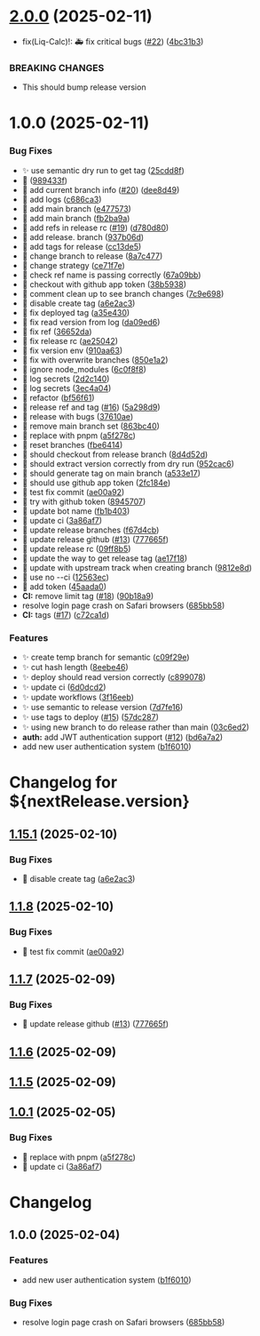 # [2.0.0](https://github.com/129emma/CampSnoopy/compare/prod/v1.0.0...prod/v2.0.0) (2025-02-11)


* fix(Liq-Calc)!: 🚑️ fix critical bugs ([#22](https://github.com/129emma/CampSnoopy/issues/22)) ([4bc31b3](https://github.com/129emma/CampSnoopy/commit/4bc31b39ee444b143828d57cb2b2169652604467))


### BREAKING CHANGES

* This should bump release version

# 1.0.0 (2025-02-11)


### Bug Fixes

* ✨ use semantic dry run to get tag ([25cdd8f](https://github.com/129emma/CampSnoopy/commit/25cdd8f9ba2958a47915c433947f1acf1ba1d495))
* 🐛 ([989433f](https://github.com/129emma/CampSnoopy/commit/989433fae4d0400704adef168b0f809053cfd2a4))
* 🐛 add current branch info ([#20](https://github.com/129emma/CampSnoopy/issues/20)) ([dee8d49](https://github.com/129emma/CampSnoopy/commit/dee8d491bb7cf388932e7ece33b9da81ee61dce1))
* 🐛 add logs ([c686ca3](https://github.com/129emma/CampSnoopy/commit/c686ca3645cd3cf120ef8afa105d9433eb425de1))
* 🐛 add main branch ([e477573](https://github.com/129emma/CampSnoopy/commit/e47757333d8ac1bf2c4d384468e3873c36a3419b))
* 🐛 add main branch ([fb2ba9a](https://github.com/129emma/CampSnoopy/commit/fb2ba9afe672ceda00459aa45b978f0f6e0d64ea))
* 🐛 add refs in release rc ([#19](https://github.com/129emma/CampSnoopy/issues/19)) ([d780d80](https://github.com/129emma/CampSnoopy/commit/d780d802f7bc39bd7c00fff4ade4b704a45e765c))
* 🐛 add release. branch ([937b06d](https://github.com/129emma/CampSnoopy/commit/937b06dc8fbf80321f773445b3c4b7edb6dcd825))
* 🐛 add tags for release ([cc13de5](https://github.com/129emma/CampSnoopy/commit/cc13de51f13921f0a19448fae91630f4d2841280))
* 🐛 change branch to release ([8a7c477](https://github.com/129emma/CampSnoopy/commit/8a7c477da622371704d71167913d1ad43a14328e))
* 🐛 change strategy ([ce71f7e](https://github.com/129emma/CampSnoopy/commit/ce71f7ec3cefff09f262b656d0f60d52eb0ef2d5))
* 🐛 check ref name is passing correctly ([67a09bb](https://github.com/129emma/CampSnoopy/commit/67a09bb121c6be3219fc459d18655079998712da))
* 🐛 checkout with github app token ([38b5938](https://github.com/129emma/CampSnoopy/commit/38b5938533cf13f0aab5e0eb1b938e957b6c5a90))
* 🐛 comment clean up to see branch changes ([7c9e698](https://github.com/129emma/CampSnoopy/commit/7c9e69839919cb003f99670c56eb3b52b505016a))
* 🐛 disable create tag ([a6e2ac3](https://github.com/129emma/CampSnoopy/commit/a6e2ac31349fd20a544a634f6b9a6e8364fccc8d))
* 🐛 fix deployed tag ([a35e430](https://github.com/129emma/CampSnoopy/commit/a35e4302947d7f4c3f3f32ad270fd9b9311c9684))
* 🐛 fix read version from log ([da09ed6](https://github.com/129emma/CampSnoopy/commit/da09ed6a9c857b9f8af115f02db6e9750bbc8e18))
* 🐛 fix ref ([36652da](https://github.com/129emma/CampSnoopy/commit/36652da161ed99cc151a95e7b4ce7517167a4057))
* 🐛 fix release rc ([ae25042](https://github.com/129emma/CampSnoopy/commit/ae25042f3e1efad1e7e2a799b6284b600c67307e))
* 🐛 fix version env ([910aa63](https://github.com/129emma/CampSnoopy/commit/910aa633d4264cf7bcb9cec83750e6898986eaee))
* 🐛 fix with overwrite branches ([850e1a2](https://github.com/129emma/CampSnoopy/commit/850e1a27d6fde131d2562f13c755ed98005ffc66))
* 🐛 ignore node_modules ([6c0f8f8](https://github.com/129emma/CampSnoopy/commit/6c0f8f832d1602f1ebeb4a0d34723239ad2a3a37))
* 🐛 log secrets ([2d2c140](https://github.com/129emma/CampSnoopy/commit/2d2c140e311c2aeb507614ce0fd14d5f75e3807a))
* 🐛 log secrets ([3ec4a04](https://github.com/129emma/CampSnoopy/commit/3ec4a048d7ccd1dbcc6cc0114b7fe6e887d05336))
* 🐛 refactor ([bf56f61](https://github.com/129emma/CampSnoopy/commit/bf56f6134f656068e254ae879df5df4447143b0f))
* 🐛 release ref and tag ([#16](https://github.com/129emma/CampSnoopy/issues/16)) ([5a298d9](https://github.com/129emma/CampSnoopy/commit/5a298d9b525774177ad528c113687fd2da63b1a3))
* 🐛 release with bugs ([37610ae](https://github.com/129emma/CampSnoopy/commit/37610ae979fc98db6febe56e93483e58e0c127d5))
* 🐛 remove main branch set ([863bc40](https://github.com/129emma/CampSnoopy/commit/863bc407844f48ce6a07eb12d77d622630cf8f5f))
* 🐛 replace with pnpm ([a5f278c](https://github.com/129emma/CampSnoopy/commit/a5f278cf281e787821a3a3b9f5337a2526896238))
* 🐛 reset branches ([fbe6414](https://github.com/129emma/CampSnoopy/commit/fbe64147d6d02484ca20b881adb1d371909602ed))
* 🐛 should checkout from release branch ([8d4d52d](https://github.com/129emma/CampSnoopy/commit/8d4d52d6357c9256a74843a5654bfa8e8af1c769))
* 🐛 should extract version correctly from dry run ([952cac6](https://github.com/129emma/CampSnoopy/commit/952cac6580071339b1c94f543a86f9fab32890e5))
* 🐛 should generate tag on main branch ([a533e17](https://github.com/129emma/CampSnoopy/commit/a533e179a53525d41c497479ce91587f3320578d))
* 🐛 should use github app token ([2fc184e](https://github.com/129emma/CampSnoopy/commit/2fc184e7e8d4dc596740fb69bd6171b06e48f2e5))
* 🐛 test fix commit ([ae00a92](https://github.com/129emma/CampSnoopy/commit/ae00a92ab3c6180e36fe522ad73e25241fdfb29c))
* 🐛 try with github token ([8945707](https://github.com/129emma/CampSnoopy/commit/89457074ab1210df7d1039b92de2577df7bd0786))
* 🐛 update bot name ([fb1b403](https://github.com/129emma/CampSnoopy/commit/fb1b4038769625dbb82a56eba7d6bc51cad73215))
* 🐛 update ci ([3a86af7](https://github.com/129emma/CampSnoopy/commit/3a86af7476a7eeda7147d9960ce106ca69e5b3ae))
* 🐛 update release branches ([f67d4cb](https://github.com/129emma/CampSnoopy/commit/f67d4cbf9a4a049adf25cd3237a6477ae451ea5e))
* 🐛 update release github ([#13](https://github.com/129emma/CampSnoopy/issues/13)) ([777665f](https://github.com/129emma/CampSnoopy/commit/777665f78eb84dd30c8bfeb4d6089cef3faae32b))
* 🐛 update release rc ([09ff8b5](https://github.com/129emma/CampSnoopy/commit/09ff8b5a921b7b003186ad359895303ebf810fe1))
* 🐛 update the way to get release tag ([ae17f18](https://github.com/129emma/CampSnoopy/commit/ae17f18061768de51dd25689d0300de2ee3147ad))
* 🐛 update with upstream track when creating branch ([9812e8d](https://github.com/129emma/CampSnoopy/commit/9812e8d57f926a9d9ec9464b4b958aee14fefa4c))
* 🐛 use no --ci ([12563ec](https://github.com/129emma/CampSnoopy/commit/12563ec3701072fc208cbefbd7d413ba07146b63))
* 💚 add token ([45aada0](https://github.com/129emma/CampSnoopy/commit/45aada035ec40dd8819f28ff4f2a905203a701fe))
* **CI:** remove limit tag ([#18](https://github.com/129emma/CampSnoopy/issues/18)) ([90b18a9](https://github.com/129emma/CampSnoopy/commit/90b18a9da889f1e9d4eb9c314296b7b6c63fed7c))
* resolve login page crash on Safari browsers ([685bb58](https://github.com/129emma/CampSnoopy/commit/685bb588c0fb01e09a8461e542d526971a8a95cb))
* **CI:** tags ([#17](https://github.com/129emma/CampSnoopy/issues/17)) ([c72ca1d](https://github.com/129emma/CampSnoopy/commit/c72ca1d37163e9b5d2e808bed5059bdbff201e62))


### Features

* ✨ create temp branch for semantic ([c09f29e](https://github.com/129emma/CampSnoopy/commit/c09f29ea380882c8823103c923e6bb473dc99e6d))
* ✨ cut hash length ([8eebe46](https://github.com/129emma/CampSnoopy/commit/8eebe468a2a8ba0af6b031a047c2da4eef81f765))
* ✨ deploy should read version correctly ([c899078](https://github.com/129emma/CampSnoopy/commit/c899078918f7e0ea7313ea4ad4398ba7625fb0a2))
* ✨ update ci ([6d0dcd2](https://github.com/129emma/CampSnoopy/commit/6d0dcd2560b147fe596c7c25d62ce8a8fae1e891))
* ✨ update workflows ([3f16eeb](https://github.com/129emma/CampSnoopy/commit/3f16eebc25a8a4747fdeabb7d65111fef64cb8bb))
* ✨ use semantic to release version ([7d7fe16](https://github.com/129emma/CampSnoopy/commit/7d7fe16f102c186718f758d34c66c8dd6d7b1a37))
* ✨ use tags to deploy ([#15](https://github.com/129emma/CampSnoopy/issues/15)) ([57dc287](https://github.com/129emma/CampSnoopy/commit/57dc28799379b2f777c60a477a7ca1d45be931e6))
* ✨ using new branch to do release rather than main ([03c6ed2](https://github.com/129emma/CampSnoopy/commit/03c6ed2422acb051ffc4edcb6e151e687dc43b95))
* **auth:** add JWT authentication support ([#12](https://github.com/129emma/CampSnoopy/issues/12)) ([bd6a7a2](https://github.com/129emma/CampSnoopy/commit/bd6a7a2c362feccb9bcc43dc37bf6f6ec2858926))
* add new user authentication system ([b1f6010](https://github.com/129emma/CampSnoopy/commit/b1f601067f27e036e3ba3121fb3f99960c3013d2))

# Changelog for ${nextRelease.version}

## [1.15.1](https://github.com/129emma/CampSnoopy/compare/v1.15.0...v1.15.1) (2025-02-10)


### Bug Fixes

* 🐛 disable create tag ([a6e2ac3](https://github.com/129emma/CampSnoopy/commit/a6e2ac31349fd20a544a634f6b9a6e8364fccc8d))

## [1.1.8](https://github.com/129emma/CampSnoopy/compare/v1.1.7...v1.1.8) (2025-02-10)


### Bug Fixes

* 🐛 test fix commit ([ae00a92](https://github.com/129emma/CampSnoopy/commit/ae00a92ab3c6180e36fe522ad73e25241fdfb29c))

## [1.1.7](https://github.com/129emma/CampSnoopy/compare/v1.1.6...v1.1.7) (2025-02-09)


### Bug Fixes

* 🐛 update release github ([#13](https://github.com/129emma/CampSnoopy/issues/13)) ([777665f](https://github.com/129emma/CampSnoopy/commit/777665f78eb84dd30c8bfeb4d6089cef3faae32b))

## [1.1.6](https://github.com/129emma/CampSnoopy/compare/v1.1.5...v1.1.6) (2025-02-09)

## [1.1.5](https://github.com/129emma/CampSnoopy/compare/v1.1.4...v1.1.5) (2025-02-09)

## [1.0.1](https://github.com/129emma/CampSnoopy/compare/v1.0.0...v1.0.1) (2025-02-05)


### Bug Fixes

* 🐛 replace with pnpm ([a5f278c](https://github.com/129emma/CampSnoopy/commit/a5f278cf281e787821a3a3b9f5337a2526896238))
* 🐛 update ci ([3a86af7](https://github.com/129emma/CampSnoopy/commit/3a86af7476a7eeda7147d9960ce106ca69e5b3ae))

# Changelog

## 1.0.0 (2025-02-04)


### Features

* add new user authentication system ([b1f6010](https://github.com/129emma/CampSnoopy/commit/b1f601067f27e036e3ba3121fb3f99960c3013d2))


### Bug Fixes

* resolve login page crash on Safari browsers ([685bb58](https://github.com/129emma/CampSnoopy/commit/685bb588c0fb01e09a8461e542d526971a8a95cb))
